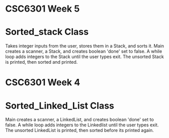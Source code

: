 # CSC6301 Week 5
# Sorted_stack Class
Takes integer inputs from the user,
stores them in a Stack, and sorts it.
Main creates a scanner, a Stack,
and creates boolean 'done' set to false.
A while loop adds integers to the Stack
until the user types exit. The unsorted 
Stack is printed, then sorted and printed.

# CSC6301 Week 4
# Sorted_Linked_List Class
Main creates a scanner, a LinkedList,
and creates boolean 'done' set to false.
A while loop adds integers to the Linkedlist
until the user types exit. The unsorted 
LinkedList is printed, then sorted before
its printed again.
